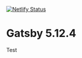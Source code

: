 [![Netlify Status](https://api.netlify.com/api/v1/badges/38516967-7780-400e-bc3a-2807a946596c/deploy-status)](https://app.netlify.com/sites/nightowllabs/deploys)

# Gatsby 5.12.4
Test